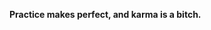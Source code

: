 **Practice makes perfect, and karma is a bitch.**
<!---
Megathrone/Megathrone is a ✨ special ✨ repository because its `README.md` (this file) appears on your GitHub profile.
You can click the Preview link to take a look at your changes.
--->
